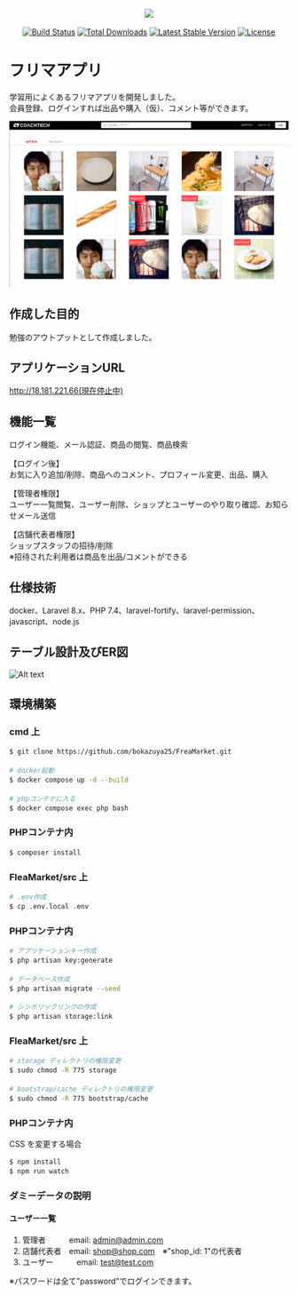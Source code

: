 <p align="center"><a href="https://laravel.com" target="_blank"><img src="https://raw.githubusercontent.com/laravel/art/master/logo-lockup/5%20SVG/2%20CMYK/1%20Full%20Color/laravel-logolockup-cmyk-red.svg" width="400"></a></p>

<p align="center">
<a href="https://travis-ci.org/laravel/framework"><img src="https://travis-ci.org/laravel/framework.svg" alt="Build Status"></a>
<a href="https://packagist.org/packages/laravel/framework"><img src="https://img.shields.io/packagist/dt/laravel/framework" alt="Total Downloads"></a>
<a href="https://packagist.org/packages/laravel/framework"><img src="https://img.shields.io/packagist/v/laravel/framework" alt="Latest Stable Version"></a>
<a href="https://packagist.org/packages/laravel/framework"><img src="https://img.shields.io/packagist/l/laravel/framework" alt="License"></a>
</p>

# フリマアプリ
学習用によくあるフリマアプリを開発しました。  
会員登録、ログインすれば出品や購入（仮）、コメント等ができます。  

![Alt text](img/home.png)

## 作成した目的
勉強のアウトプットとして作成しました。

## アプリケーションURL
http://18.181.221.66(現在停止中)

## 機能一覧
ログイン機能、メール認証、商品の閲覧、商品検索  
  
【ログイン後】  
お気に入り追加/削除、商品へのコメント、プロフィール変更、出品、購入  
  
【管理者権限】  
ユーザー一覧閲覧、ユーザー削除、ショップとユーザーのやり取り確認、お知らせメール送信  
  
【店舗代表者権限】  
ショップスタッフの招待/削除  
※招待された利用者は商品を出品/コメントができる

## 仕様技術
docker、Laravel 8.x、PHP 7.4、laravel-fortify、laravel-permission、javascript、node.js

## テーブル設計及びER図
![Alt text](img/ER%E5%9B%B3.png)

## 環境構築
### cmd 上
```bash
$ git clone https://github.com/bokazuya25/FreaMarket.git

# docker起動
$ docker compose up -d --build

# phpコンテナに入る
$ docker compose exec php bash
```
### PHPコンテナ内
```bash
$ composer install
```

### FleaMarket/src 上
```bash
# .env作成
$ cp .env.local .env
```

### PHPコンテナ内
```bash
# アプリケーションキー作成
$ php artisan key:generate

# データベース作成
$ php artisan migrate --seed

# シンボリックリンクの作成
$ php artisan storage:link
```

### FleaMarket/src 上
```bash
# storage ディレクトリの権限変更
$ sudo chmod -R 775 storage

# bootstrap/cache ディレクトリの権限変更
$ sudo chmod -R 775 bootstrap/cache
```

### PHPコンテナ内
CSS を変更する場合
```bash
$ npm install
$ npm run watch
```

### ダミーデータの説明
#### ユーザー一覧
1. 管理者　　　email: admin@admin.com
2. 店舗代表者　email: shop@shop.com　※"shop_id: 1"の代表者
3. ユーザー　　　email: test@test.com  

※パスワードは全て"password"でログインできます。
